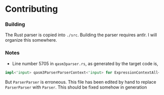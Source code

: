 # Contributing

### Building

The Rust parser is copied into `./src`.
Building the parser requires antlr. I will organize this somewhere.

### Notes

* Line number 5705 in `qasm3parser.rs`, as generated by the target code is,
```rust
impl<'input> qasm3ParserParserContext<'input> for ExpressionContextAll<'input>{}
```
But `ParserParser` is erroneous. This file has been edited by hand to replace
`ParserParser` with `Parser`. This should be fixed somehow in generation

